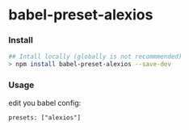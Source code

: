 # babel-preset-alexios

### Install

```bash
## Intall locally (globally is not recommmended)
> npm install babel-preset-alexios --save-dev
```

### Usage

edit you babel config:

```
presets: ["alexios"]
```
